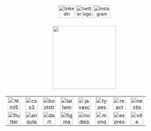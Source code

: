 <div align="center">
  <img src="https://raw.githubusercontent.com/maurodesouza/profile-readme-generator/master/src/assets/icons/social/linkedin/default.svg" width="52" height="40" alt="linkedin logo"  />
  <img src="https://raw.githubusercontent.com/maurodesouza/profile-readme-generator/master/src/assets/icons/social/twitter/default.svg" width="52" height="40" alt="twitter logo"  />
  <img src="https://raw.githubusercontent.com/maurodesouza/profile-readme-generator/master/src/assets/icons/social/instagram/default.svg" width="52" height="40" alt="instagram logo"  />
</div>

###

<div align="center">
  <img height="200" src="https://media.giphy.com/media/JIX9t2j0ZTN9S/giphy.gif?cid=790b76112o8k5pbwa2luebe3vfpk75h8usowr9uwj1v3ri3o&ep=v1_gifs_search&rid=giphy.gif&ct=g"  />
</div>

###

<div align="center">
  <table>
    <tr>
      <td align="center"><img src="https://cdn.jsdelivr.net/gh/devicons/devicon/icons/html5/html5-original.svg" height="40" alt="html5 logo" /></td>
      <td align="center"><img src="https://cdn.jsdelivr.net/gh/devicons/devicon/icons/css3/css3-original.svg" height="40" alt="css3 logo" /></td>
      <td align="center"><img src="https://cdn.jsdelivr.net/gh/devicons/devicon/icons/bootstrap/bootstrap-original.svg" height="40" alt="bootstrap logo" /></td>
      <td align="center"><img src="https://cdn.jsdelivr.net/gh/devicons/devicon/icons/tailwindcss/tailwindcss-original-wordmark.svg" height="40" alt="tailwindcss logo" /></td>
      <td align="center"><img src="https://cdn.jsdelivr.net/gh/devicons/devicon/icons/javascript/javascript-original.svg" height="40" alt="javascript logo" /></td>
      <td align="center"><img src="https://cdn.jsdelivr.net/gh/devicons/devicon/icons/typescript/typescript-original.svg" height="40" alt="typescript logo" /></td>
      <td align="center"><img src="https://cdn.jsdelivr.net/gh/devicons/devicon/icons/react/react-original.svg" height="40" alt="react logo" /></td>
      <td align="center"><img src="https://cdn.jsdelivr.net/gh/devicons/devicon/icons/nextjs/nextjs-original.svg" height="40" alt="nextjs logo" /></td>
    </tr>
    <tr>
      <td align="center"><img src="https://cdn.jsdelivr.net/gh/devicons/devicon/icons/flutter/flutter-original.svg" height="40" alt="flutter logo" /></td>
      <td align="center"><img src="https://cdn.jsdelivr.net/gh/devicons/devicon/icons/angular/angular-original.svg" height="40" alt="angular logo" /></td>
      <td align="center"><img src="https://cdn.jsdelivr.net/gh/devicons/devicon/icons/dart/dart-original.svg" height="40" alt="dart logo" /></td>
      <td align="center"><img src="https://cdn.jsdelivr.net/gh/devicons/devicon/icons/figma/figma-original.svg" height="40" alt="figma logo" /></td>
      <td align="center"><img src="https://cdn.jsdelivr.net/gh/devicons/devicon/icons/nodejs/nodejs-original.svg" height="40" alt="nodejs logo" /></td>
      <td align="center"><img src="https://cdn.jsdelivr.net/gh/devicons/devicon/icons/mongodb/mongodb-original.svg" height="40" alt="mongodb logo" /></td>
      <td align="center"><img src="https://cdn.jsdelivr.net/gh/devicons/devicon/icons/express/express-original.svg" height="40" alt="express logo" /></td>
      <td align="center"><img src="https://cdn.jsdelivr.net/gh/devicons/devicon/icons/vitejs/vitejs-original.svg" height="40" alt="vite logo" /></td>
    </tr>
  </table>
</div>
